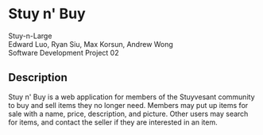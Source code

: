 # Stuy n' Buy

Stuy-n-Large<br>
Edward Luo, Ryan Siu, Max Korsun, Andrew Wong<br>
Software Development Project 02<br>

## Description
Stuy n' Buy is a web application for members of the Stuyvesant community to buy and sell items they no longer need. Members may put up items for sale with a name, price, description, and picture. Other users may search for items, and contact the seller if they are interested in an item.
